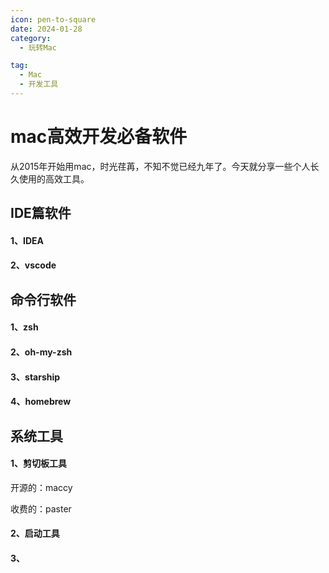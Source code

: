 ```yaml
---
icon: pen-to-square
date: 2024-01-28
category:
  - 玩转Mac

tag:
  - Mac
  - 开发工具
---
```

# mac高效开发必备软件
从2015年开始用mac，时光荏苒，不知不觉已经九年了。今天就分享一些个人长久使用的高效工具。
<!-- more -->

## IDE篇软件
#### 1、IDEA

#### 2、vscode

## 命令行软件
#### 1、zsh

#### 2、oh-my-zsh

#### 3、starship

#### 4、homebrew


## 系统工具

#### 1、剪切板工具
开源的：maccy

收费的：paster

#### 2、启动工具

#### 3、

